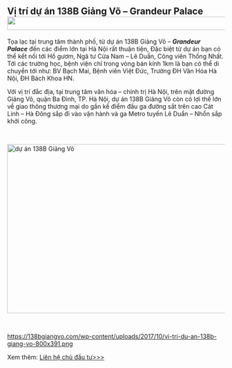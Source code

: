 <h2><strong>Vị trí dự án 138B Giảng Võ – Grandeur Palace<img class="alignnone size-full wp-image-636     lazyloaded" src="https://138bgiangvo.com/wp-content/uploads/2017/10/boder-anh-1.png" alt="" width="740" height="31" data-lazy-src="https://138bgiangvo.com/wp-content/uploads/2017/10/boder-anh-1.png" /></strong></h2>
Tọa lạc tại trung tâm thành phố, từ dự án 138B Giảng Võ – <b><i>Grandeur Palace</i></b> đến các điểm lớn tại Hà Nội rất thuận tiện, Đặc biệt từ dự án bạn có thể kết nối tới Hồ gươm, Ngã tư Cửa Nam – Lê Duẩn, Công viên Thống Nhất. Tới các trường học, bệnh viện chỉ trong vòng bán kính 1km là bạn có thể di chuyển tới như: BV Bạch Mai, Bệnh viên Việt Đức, Trường ĐH Văn Hóa Hà Nội, ĐH Bách Khoa HN.

Với vị trí đắc địa, tại trung tâm văn hóa – chính trị Hà Nội, trên mặt đường Giảng Võ, quận Ba Đình, TP. Hà Nội, dự án 138B Giảng Võ còn có lợi thế lớn về giao thông thương mại do gần kề điểm đầu ga đường sắt trên cao Cát Linh – Hà Đông sắp đi vào vận hành và ga Metro tuyến Lê Duẩn – Nhổn sắp khởi công.

&nbsp;

<img class="alignnone wp-image-638 size-medium     lazyloaded" src="https://138bgiangvo.com/wp-content/uploads/2017/10/vi-tri-du-an-138b-giang-vo-800x391.png" sizes="(max-width: 800px) 100vw, 800px" srcset="https://138bgiangvo.com/wp-content/uploads/2017/10/vi-tri-du-an-138b-giang-vo-800x391.png 800w, https://138bgiangvo.com/wp-content/uploads/2017/10/vi-tri-du-an-138b-giang-vo-768x375.png 768w, https://138bgiangvo.com/wp-content/uploads/2017/10/vi-tri-du-an-138b-giang-vo.png 1175w" alt="dự án 138B Giảng Võ" width="800" height="391" data-lazy-src="https://138bgiangvo.com/wp-content/uploads/2017/10/vi-tri-du-an-138b-giang-vo-800x391.png" data-lazy-srcset="https://138bgiangvo.com/wp-content/uploads/2017/10/vi-tri-du-an-138b-giang-vo-800x391.png 800w, https://138bgiangvo.com/wp-content/uploads/2017/10/vi-tri-du-an-138b-giang-vo-768x375.png 768w, https://138bgiangvo.com/wp-content/uploads/2017/10/vi-tri-du-an-138b-giang-vo.png 1175w" data-lazy-sizes="(max-width: 800px) 100vw, 800px" />

&nbsp;

https://138bgiangvo.com/wp-content/uploads/2017/10/vi-tri-du-an-138b-giang-vo-800x391.png

Xem thêm: <a href="https://138bgiangvo.com/lien-he/">Liên hệ chủ đầu tư&gt;&gt;&gt;</a>

